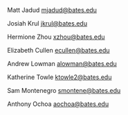 Matt Jadud <mjadud@bates.edu>

Josiah Krul <jkrul@bates.edu>

Hermione Zhou <xzhou@bates.edu>

Elizabeth Cullen <ecullen@bates.edu>

Andrew Lowman <alowman@bates.edu>

Katherine Towle <ktowle2@bates.edu>

Sam Montenegro <smontene@bates.edu>

Anthony Ochoa <aochoa@bates.edu>

